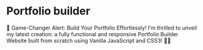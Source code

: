 # Portfolio builder
🚀 Game-Changer Alert: Build Your Portfolio Effortlessly!   I’m thrilled to unveil my latest creation: a fully functional and responsive Portfolio Builder Website built from scratch using Vanilla JavaScript  and CSS3! 🎨✨  
